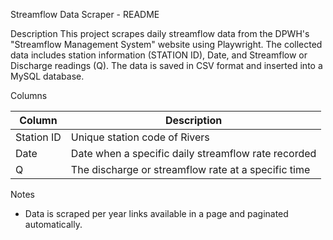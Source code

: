 Streamflow Data Scraper - README

Description
This project scrapes daily streamflow data from the DPWH's "Streamflow Management System" website using Playwright. The collected data includes station information (STATION ID), Date, and Streamflow or Discharge readings (Q). The data is saved in CSV format and inserted into a MySQL database.

Columns

| Column         | Description                                                   |
|----------------|---------------------------------------------------------------|
| Station ID     | Unique station code of Rivers                                 |
| Date           | Date when a specific daily streamflow rate recorded           |
| Q              | The discharge or streamflow rate at a specific time           |

Notes
- Data is scraped per year links available in a page and paginated automatically.
